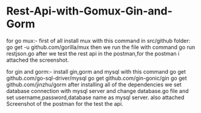 # Rest-Api-with-Gomux-Gin-and-Gorm
for go mux:-
first of all install mux with this command in src/github folder:
go get -u github.com/gorilla/mux
then we run the file with command go run restjson.go
after we test the rest api in the postman,for the postman i attached the screenshot.

for gin and gorm:-
install gin,gorm and mysql with this command
go get github.com/go-sql-driver/mysql
go get github.com/gin-gonic/gin
go get github.com/jinzhu/gorm
after installing all of the dependencies we set database connection with mysql server and change database.go file and set username,password,database name as mysql server.
also attached Screenshot of the postman for the test the api.
